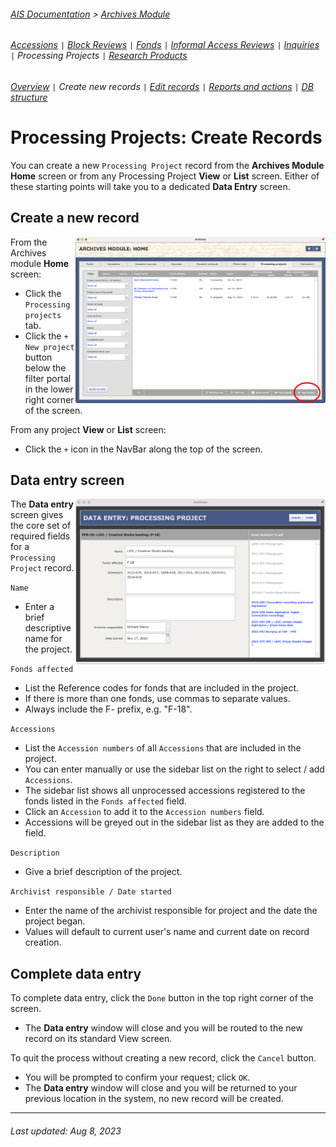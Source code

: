 ###### [AIS Documentation](../../README.md) > [Archives Module](../overview.md)
###### [Accessions](../accession/overview.md) `|` [Block Reviews](../block-review/overview.md) `|` [Fonds](../fonds/overview.md) `|` [Informal Access Reviews](../informal-access-review/overview.md) `|` [Inquiries](../inquiry/overview.md) `|` Processing Projects `|` [Research Products](../research-product/overview.md)
###### [Overview](overview.md) `|` Create new records `|` [Edit records](edit-record.md) `|` [Reports and actions](reports-actions.md) `|` [DB structure](db-structure.md)

# Processing Projects: Create Records
You can create a new `Processing Project` record from the **Archives Module Home** screen or from any Processing Project **View** or **List** screen. Either of these starting points will take you to a dedicated **Data Entry** screen.

## Create a new record
<img align="right" width="400" src="../../images/processing-project-create.png">

From the Archives module **Home** screen:
- Click the `Processing projects` tab.
- Click the `+ New project` button below the filter portal in the lower right corner of the screen.

From any project **View** or **List** screen:
- Click the `+` icon in the NavBar along the top of the screen.

## Data entry screen
<img align="right" width="400" src="../../images/processing-project-data-entry.png">

The **Data entry** screen gives the core set of required fields for a `Processing Project` record.

`Name`
- Enter a brief descriptive name for the project.

`Fonds affected`
- List the Reference codes for fonds that are included in the project.
- If there is more than one fonds, use commas to separate values.
- Always include the F- prefix, e.g. "F-18".

`Accessions`
- List the `Accession numbers` of all `Accessions` that are included in the project.
- You can enter manually or use the sidebar list on the right to select / add `Accessions`.
- The sidebar list shows all unprocessed accessions registered to the fonds listed in the `Fonds affected` field.
- Click an `Accession` to add it to the `Accession numbers` field.
- Accessions will be greyed out in the sidebar list as they are added to the field.

`Description`
- Give a brief description of the project.

`Archivist responsible / Date started`
- Enter the name of the archivist responsible for project and the date the project began.
- Values will default to current user's name and current date on record creation.

## Complete data entry
To complete data entry, click the `Done` button in the top right corner of the screen.
- The **Data entry** window will close and you will be routed to the new record on its standard View screen.

To quit the process without creating a new record, click the `Cancel` button.
- You will be prompted to confirm your request; click `OK`.
- The **Data entry** window will close and you will be returned to your previous location in the system, no new record will be created.

---
###### Last updated: Aug 8, 2023
